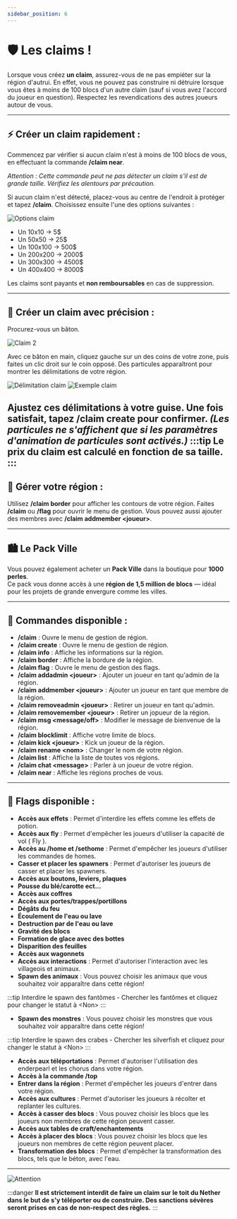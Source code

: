 ```yaml
---
sidebar_position: 6
---
```


# 🛡️ Les claims !

Lorsque vous créez **un claim**, assurez-vous de ne pas empiéter sur la région d'autrui. En effet, vous ne pouvez pas construire ni détruire lorsque vous êtes à moins de 100 blocs d'un autre claim (sauf si vous avez l'accord du joueur en question). Respectez les revendications des autres joueurs autour de vous.

---

## ⚡ Créer un claim rapidement :
Commencez par vérifier si aucun claim n'est à moins de 100 blocs de vous, en effectuant la commande **/claim near**.

*Attention : Cette commande peut ne pas détecter un claim s'il est de grande taille. Vérifiez les alentours par précaution.*

Si aucun claim n'est détecté, placez-vous au centre de l'endroit à protéger et tapez **/claim**. Choisissez ensuite l'une des options suivantes :

![Options claim](/img/claim/claim.png)

- Un 10x10 → 5$
- Un 50x50 → 25$
- Un 100x100 → 500$
- Un 200x200 → 2000$
- Un 300x300 → 4500$
- Un 400x400 → 8000$

Les claims sont payants et **non remboursables** en cas de suppression.

---

## 🎯 Créer un claim avec précision :
Procurez-vous un bâton.

![Claim 2](/img/claim/claim2.png)

Avec ce bâton en main, cliquez gauche sur un des coins de votre zone, puis faites un clic droit sur le coin opposé. Des particules apparaîtront pour montrer les délimitations de votre région.

![Délimitation claim](/img/claim/claim3.png)
![Exemple claim](/img/claim/claim4.png)

Ajustez ces délimitations à votre guise. Une fois satisfait, tapez **/claim create** pour confirmer. *(Les particules ne s'affichent que si les paramètres d'animation de particules sont activés.)*
:::tip
Le prix du claim est calculé en fonction de sa taille.
:::
---

## 🔧 Gérer votre région :
Utilisez **/claim border** pour afficher les contours de votre région. Faites **/claim** ou **/flag** pour ouvrir le menu de gestion. Vous pouvez aussi ajouter des membres avec **/claim addmember &lt;joueur&gt;**.

---

## 🏙️ Le Pack Ville

Vous pouvez également acheter un **Pack Ville** dans la boutique pour **1000 perles**.  
Ce pack vous donne accès à une **région de 1,5 million de blocs**  — idéal pour les projets de grande envergure comme les villes.

---

## 📜 Commandes disponible :
- **/claim** : Ouvre le menu de gestion de région.
- **/claim create** : Ouvre le menu de gestion de région.
- **/claim info** : Affiche les informations sur la région.
- **/claim border** : Affiche la bordure de la région.
- **/claim flag** : Ouvre le menu de gestion des flags.
- **/claim addadmin &lt;joueur&gt;** : Ajouter un joueur en tant qu'admin de la région.
- **/claim addmember &lt;joueur&gt;** : Ajouter un joueur en tant que membre de la région.
- **/claim removeadmin &lt;joueur&gt;** : Retirer un joueur en tant qu'admin.
- **/claim removemember &lt;joueur&gt;** : Retirer un jopueur de la région.
- **/claim msg &lt;message/off&gt;** : Modifier le message de bienvenue de la région.
- **/claim blocklimit** : Affiche votre limite de blocs.
- **/claim kick &lt;joueur&gt;** : Kick un joueur de la région.
- **/claim rename &lt;nom&gt;** : Changer le nom de votre région.
- **/claim list** : Affiche la liste de toutes vos régions.
- **/claim chat &lt;message&gt;** : Parler à un joueur de votre région.
- **/claim near** : Affiche les régions proches de vous.

---

## 📜 Flags disponible :
- **Accès aux effets** : Permet d'interdire les effets comme les effets de potion.
- **Accès aux fly** : Permet d'empêcher les joueurs d'utiliser la capacité de vol ( Fly ).
- **Accès au /home et /sethome** : Permet d'empêcher les joueurs d'utiliser les commandes de homes.
- **Casser et placer les spawners** : Permet d'autoriser les joueurs de casser et placer les spawners.
- **Accès aux boutons, leviers, plaques**
- **Pousse du blé/carotte ect...**
- **Accès aux coffres**
- **Accès aux portes/trappes/portillons**
- **Dégâts du feu**
- **Écoulement de l'eau ou lave**
- **Destruction par de l'eau ou lave**
- **Gravité des blocs**
- **Formation de glace avec des bottes**
- **Disparition des feuilles**
- **Accès aux wagonnets**
- **Accès aux interactions** : Permet d'autoriser l'interaction avec les villageois et animaux.
- **Spawn des animaux** : Vous pouvez choisir les animaux que vous souhaitez voir apparaître dans cette région!
  
:::tip
Interdire le spawn des fantômes - Chercher les fantômes et cliquez pour changer le statut à &lt;Non&gt;
:::

- **Spawn des monstres** : Vous pouvez choisir les monstres que vous souhaitez voir apparaître dans cette région!
  
:::tip
Interdire le spawn des crabes - Chercher les silverfish et cliquez pour changer le statut à &lt;Non&gt;
:::

- **Accès aux téléportations** : Permet d'autoriser l'utilisation des enderpearl et les chorus dans votre région.
- **Accès à la commande /top**
- **Entrer dans la région** : Permet d'empêcher les joueurs d'entrer dans votre région.
- **Accès aux cultures** : Permet d'autoriser les joueurs à récolter et replanter les cultures.
- **Accès à casser des blocs** : Vous pouvez choisir les blocs que les joueurs non membres de cette région peuvent casser.
- **Accès aux tables de craft/enchantements**
- **Accès à placer des blocs** : Vous pouvez choisir les blocs que les joueurs non membres de cette région peuvent placer.
- **Transformation des blocs** : Permet d'empêcher la transformation des blocs, tels que le béton, avec l'eau.



---

![Attention](/img/claim/warning.png)

:::danger
**Il est strictement interdit de faire un claim sur le toit du Nether dans le but de s'y téléporter ou de construire. Des sanctions sévères seront prises en cas de non-respect des règles.**
:::
